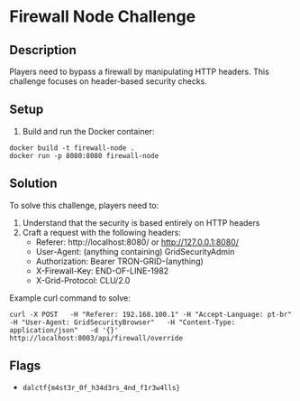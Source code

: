# Firewall Node Challenge

## Description
Players need to bypass a firewall by manipulating HTTP headers. This challenge focuses on header-based security checks.

## Setup
1. Build and run the Docker container:
```
docker build -t firewall-node .
docker run -p 8080:8080 firewall-node
```

## Solution
To solve this challenge, players need to:

1. Understand that the security is based entirely on HTTP headers
2. Craft a request with the following headers:
   - Referer: http://localhost:8080/ or http://127.0.0.1:8080/
   - User-Agent: (anything containing) GridSecurityAdmin
   - Authorization: Bearer TRON-GRID-(anything)
   - X-Firewall-Key: END-OF-LINE-1982
   - X-Grid-Protocol: CLU/2.0

Example curl command to solve:
```
curl -X POST   -H "Referer: 192.168.100.1" -H "Accept-Language: pt-br"   -H "User-Agent: GridSecurityBrowser"   -H "Content-Type: application/json"   -d '{}' http://localhost:8003/api/firewall/override
```

## Flags
- `dalctf{m4st3r_0f_h34d3rs_4nd_f1r3w4lls}`

